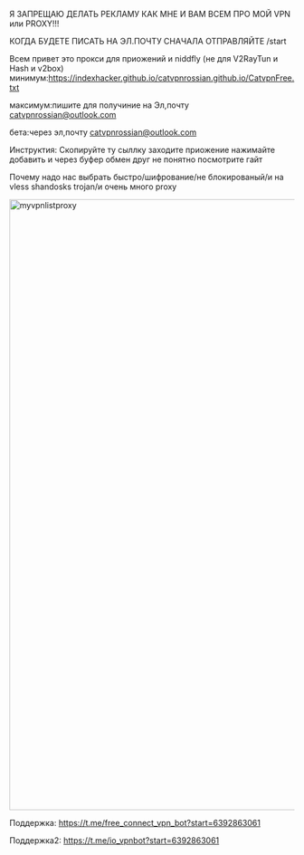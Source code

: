 Я ЗАПРЕЩАЮ ДЕЛАТЬ РЕКЛАМУ КАК МНЕ И ВАМ ВСЕМ ПРО МОЙ VPN или PROXY!!!

КОГДА БУДЕТЕ ПИСАТЬ НА ЭЛ.ПОЧТУ СНАЧАЛА ОТПРАВЛЯЙТЕ /start

Всем привет это прокси для приожений и niddfly (не для V2RayTun и Hash и v2box)
минимум:https://indexhacker.github.io/catvpnrossian.github.io/CatvpnFree.txt

максимум:пишите для получиние на Эл,почту catvpnrossian@outlook.com

бета:через эл,почту  catvpnrossian@outlook.com

Инструктия:
Скопируйте ту сыллку заходите приожение нажимайте добавить и через буфер обмен друг не понятно посмотрите гайт 


Почему надо нас выбрать быстро/шифрование/не блокированый/и на vless shandosks trojan/и очень много proxy

<img width="1919" height="1079" alt="myvpnlistproxy" src="https://github.com/user-attachments/assets/6fca3f6b-0e6e-4c95-86d4-ec8cc36178bc" />

Поддержка: https://t.me/free_connect_vpn_bot?start=6392863061

Поддержка2: https://t.me/io_vpnbot?start=6392863061
